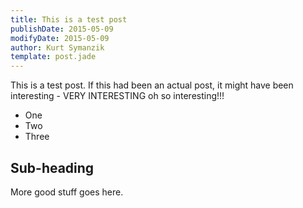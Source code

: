 ```yaml
---
title: This is a test post
publishDate: 2015-05-09
modifyDate: 2015-05-09
author: Kurt Symanzik
template: post.jade
---
```


This is a test post. If this had been an actual post, it might have been
interesting - VERY INTERESTING oh so interesting!!!

- One
- Two
- Three

## Sub-heading

More good stuff goes here.

